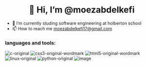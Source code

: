 <h1 align="center">👋 Hi, I’m @moezabdelkefi</h1>

- 🌱 I’m currently studing software engineering at holberton school
- 📫 How to reach me moezabdelkefi17@gmail.com


### languages and tools:
![c-original](https://user-images.githubusercontent.com/113900578/226861471-4710a419-2d87-4802-968c-96d47f9ee0d7.svg)
![css3-original-wordmark](https://user-images.githubusercontent.com/113900578/226861498-8c87c2c3-3374-4081-b527-c87b5ce03233.svg)
![html5-original-wordmark](https://user-images.githubusercontent.com/113900578/226861525-b7d5184c-c9e8-427f-ae69-f6048ade2333.svg)
![linux-original](https://user-images.githubusercontent.com/113900578/226861537-c013edb0-5bc3-4dd0-a8db-61f9e0830116.svg)
![python-original](https://user-images.githubusercontent.com/113900578/226861559-0d07a025-26d7-4450-a419-0400c28ef228.svg)
![image](https://user-images.githubusercontent.com/113900578/226861724-851c3c3a-038f-4f84-bf62-14ed6a3220ca.png)


<!---
moezabdelkefi/moezabdelkefi is a ✨ special ✨ repository because its `README.md` (this file) appears on your GitHub profile.
You can click the Preview link to take a look at your changes.
--->
